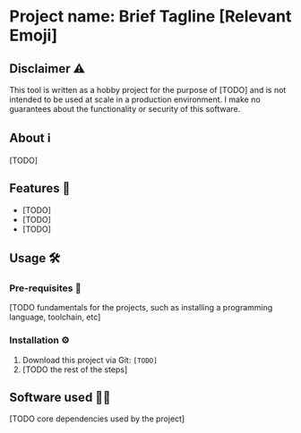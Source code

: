 # Project name: Brief Tagline [Relevant Emoji]

## Disclaimer ⚠️

This tool is written as a hobby project for the purpose of [TODO] and is not intended to be used at scale in a production environment. I make no guarantees about the functionality or security of this software.

## About ℹ️

[TODO]

## Features 🔔

- [TODO]
- [TODO]
- [TODO]

## Usage 🛠️

### Pre-requisites 💾

[TODO fundamentals for the projects, such as installing a programming language, toolchain, etc]

### Installation ⚙️

1. Download this project via Git: `[TODO]`
2. [TODO the rest of the steps]

## Software used 👨‍💻

[TODO core dependencies used by the project]
